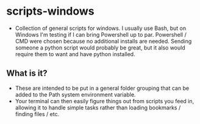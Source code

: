 # scripts-windows
- Collection of general scripts for windows. I usually use Bash, but on Windows I'm testing if I can bring Powershell up to par. Powershell / CMD were chosen because no additional installs are needed. Sending someone a python script would probably be great, but it also would require them to want and have python installed. 

## What is it?
- These are intended to be put in a general folder grouping that can be added to the Path system environment variable.
- Your terminal can then easily figure things out from scripts you feed in, allowing it to handle simple tasks rather than loading bookmarks / finding files / etc. 
